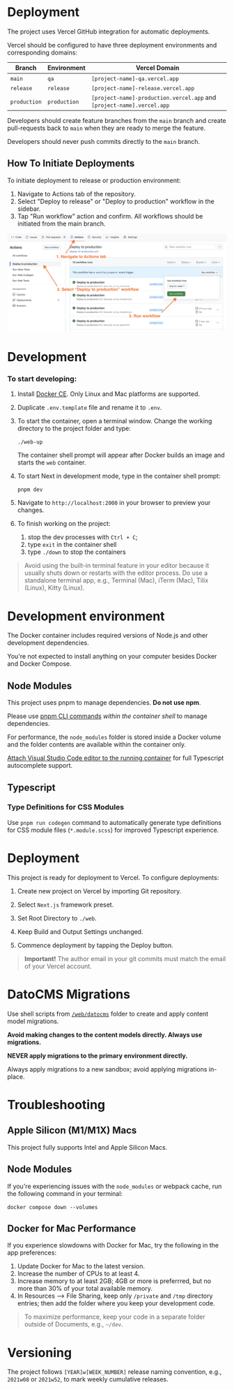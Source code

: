 # Deployment

The project uses Vercel GitHub integration for automatic deployments.

Vercel should be configured to have three deployment environments and
corresponding domains:

| Branch       | Environment  | Vercel Domain                                                                  |
| ------------ | ------------ | ------------------------------------------------------------------------------ |
| `main`       | `qa`         | `[project-name]-qa.vercel.app`                                                 |
| `release`    | `release`    | `[project-name]-release.vercel.app`                                            |
| `production` | `production` | `[project-name]-production.vercel.app` and `[project-name].vercel.app`         |

Developers should create feature branches from the `main` branch and create
pull-requests back to `main` when they are ready to merge the feature.

Developers should never push commits directly to the `main` branch.

## How To Initiate Deployments

To initiate deployment to release or production environment:

1. Navigate to Actions tab of the repository.
1. Select "Deploy to release" or "Deploy to production" workflow in the sidebar.
1. Tap "Run workflow" action and confirm. All workflows should be initiated from
   the main branch.

![How to initiate deployment to production](/devops/docs/how-to-initiate-deployment-to-production.png)

# Development

### To start developing:

1. Install [Docker CE][download docker]. Only Linux and Mac platforms are supported.

1. Duplicate `.env.template` file and rename it to `.env`.

1. To start the container, open a terminal window. Change the working directory to the project folder and type:

   ```
   ./web-up
   ```

   The container shell prompt will appear after Docker builds an image and starts the `web` container.

1. To start Next in development mode, type in the container shell prompt:

   ```
   pnpm dev
   ```

1. Navigate to `http://localhost:2000` in your browser to preview your changes.

1. To finish working on the project:

   1. stop the dev processes with `Ctrl + C`;
   1. type `exit` in the container shell
   1. type `./down` to stop the containers

> Avoid using the built-in terminal feature in your editor because it usually shuts down or
> restarts with the editor process. Do use a standalone terminal app, e.g.,
> Terminal (Mac), iTerm (Mac), Tilix (Linux), Kitty (Linux).

# Development environment

The Docker container includes required versions of Node.js and other development dependencies.

You're not expected to install anything on your computer besides Docker and Docker Compose.

## Node Modules

This project uses pnpm to manage dependencies. **Do not use npm**.

Please use [pnpm CLI commands][pnpm_cli] *within the container shell* to manage dependencies.

For performance, the `node_modules` folder is stored inside a Docker volume and the folder
contents are available within the container only.

[Attach Visual Studio Code editor to the running container][attach to container]
for full Typescript autocomplete support.

## Typescript

### Type Definitions for CSS Modules

Use `pnpm run codegen` command to automatically generate type definitions for CSS
module files (`*.module.scss`) for improved Typescript experience.

# Deployment

This project is ready for deployment to Vercel. To configure deployments:

1. Create new project on Vercel by importing Git repository.

1. Select `Next.js` framework preset.

1. Set Root Directory to `./web`.

1. Keep Build and Output Settings unchanged.

1. Commence deployment by tapping the Deploy button.

> **Important!** The author email in your git commits must match the email of your Vercel account.

# DatoCMS Migrations

Use shell scripts from [`/web/datocms`](/web/datocms) folder to create and apply content model migrations.

**Avoid making changes to the content models directly. Always use migrations.**

**NEVER apply migrations to the primary environment directly.**

Always apply migrations to a new sandbox; avoid applying migrations in-place.

# Troubleshooting

## Apple Silicon (M1/M1X) Macs

This project fully supports Intel and Apple Silicon Macs.

## Node Modules

If you're experiencing issues with the `node_modules` or webpack cache, run the following command in your terminal:

```shell
docker compose down --volumes
```

## Docker for Mac Performance

If you experience slowdowns with Docker for Mac, try the following in the app preferences:

1. Update Docker for Mac to the latest version.
1. Increase the number of CPUs to at least 4.
1. Increase memory to at least 2GB; 4GB or more is preferrred, but no more than 30% of your total available memory.
1. In Resources --> File Sharing, keep only `/private` and `/tmp` directory entries; then add the folder where you keep your development code.

> To maximize performance, keep your code in a separate folder outside of Documents, e.g., `~/dev`.

# Versioning

The project follows `[YEAR]w[WEEK_NUMBER]` release naming convention, e.g., `2021w08` or `2021w52`, to mark weekly cumulative releases.

[attach to container]: https://code.visualstudio.com/docs/remote/attach-container
[download docker]: https://www.docker.com/community-edition#/download/
[pnpm_cli]: https://pnpm.io/pnpm-cli
